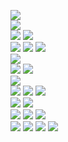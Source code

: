 <a href="https://s.click.aliexpress.com/e/_AdO0TQ" target="_blank"><img src="https://ae01.alicdn.com/kf/H41daee3f6d9f45a1b2f552954c4e71ecN.jpg_140x140.jpg" /></a>
<br>
<a href="https://s.click.aliexpress.com/e/_AZOAdE" target="_blank"><img src="https://ae01.alicdn.com/kf/Hd8b65b2c6e964e49aa338e3a8f868fc8u.jpg_140x140.jpg" /></a>
<br>
<a href="https://s.click.aliexpress.com/e/_98Booo" target="_blank"><img src="https://ae01.alicdn.com/kf/H86b3eb5f1d124ec596eeb554f2bc2fe8r.jpg_140x140.jpg" /></a>
<a href="https://s.click.aliexpress.com/e/_9wLxB2" target="_blank"><img src="https://ae01.alicdn.com/kf/HTB1hpcOavLsK1Rjy0Fbq6xSEXXaE.jpg_140x140.jpg" /></a>
<br>
<a href="https://s.click.aliexpress.com/e/_AUnyic" target="_blank"><img src="https://ae01.alicdn.com/kf/Hd8e11de79200428e89aae915fb137e4bH.jpg_140x140.jpg" /></a>
<a href="https://s.click.aliexpress.com/e/_An1zWu" target="_blank"><img src="https://ae01.alicdn.com/kf/H6115e56f1f7a464b915149942995d32aX.jpg_140x140.jpg" /></a>
<a href="https://s.click.aliexpress.com/e/_AUr1c4" target="_blank"><img src="https://ae01.alicdn.com/kf/H33e86dab2fb44b61822deabb1cbd0c66R.jpg_140x140.jpg" /></a>
<br>
<a href="https://s.click.aliexpress.com/e/_9hsxX6" target="_blank"><img src="https://ae01.alicdn.com/kf/Hd2e510643afd47a28a4786d9f9810b1ey.jpg_140x140.jpg" /></a>
<br>
<a href="https://s.click.aliexpress.com/e/_9Ai6cY" target="_blank"><img src="https://ae01.alicdn.com/kf/Hd82153f1f8e74bb880873ff2d8b820822.jpg_140x140.jpg" /></a>
<a href="https://s.click.aliexpress.com/e/_Aa1Umk" target="_blank"><img src="https://ae01.alicdn.com/kf/Hb238d977b8224a268cda68bf5401e03c9.jpg_140x140.jpg" /></a>
<br>
<a href="https://s.click.aliexpress.com/e/_9JwSZi" target="_blank"><img src="https://ae01.alicdn.com/kf/Hf1bffc65630e4d2580fcc40929bc2985b.jpg_140x140.jpg" /></a>
<br>
<a href="https://s.click.aliexpress.com/e/_AS5aRI" target="_blank"><img src="https://ae01.alicdn.com/kf/H054a4199f27c40739a56c7be095b8c9b7.jpg_140x140.jpg" /></a>
<a href="https://s.click.aliexpress.com/e/_9GXrSC" target="_blank"><img src="https://ae01.alicdn.com/kf/H2481d35356344809a97e303ee5926394U.jpg_140x140.jpg" /></a>
<a href="https://s.click.aliexpress.com/e/_A07SeU" target="_blank"><img src="https://ae01.alicdn.com/kf/H45aedac7467247b79d2d159d03e3d56cJ.jpg_140x140.jpg" /></a>
<br>
<a href="https://s.click.aliexpress.com/e/_AXdVnw" target="_blank"><img src="https://ae01.alicdn.com/kf/HLB1E.WuU3HqK1RjSZFEq6AGMXXa3.jpg_140x140.jpg" /></a>
<a href="https://s.click.aliexpress.com/e/_ASiaXO" target="_blank"><img src="https://ae01.alicdn.com/kf/HLB1ntqtU3HqK1RjSZFPq6AwapXa1.jpg_140x140.jpg" /></a>
<br>
<a href="https://s.click.aliexpress.com/e/_Amkf6g" target="_blank"><img src="https://ae01.alicdn.com/kf/H0a68a9ea821147f6a5ebb3a881ba8e3aq.jpg_140x140.jpg" /></a>
<a href="https://s.click.aliexpress.com/e/_9yzD08" target="_blank"><img src="https://ae01.alicdn.com/kf/H214069f9387844ed99f641a1b278fde6b.jpg_140x140.jpg" /></a>
<a href="https://s.click.aliexpress.com/e/_AlUyVy" target="_blank"><img src="https://ae01.alicdn.com/kf/HTB1uDf2X.Y1gK0jSZFCq6AwqXXab.jpg_140x140.jpg" /></a>
<br>
<a href="https://s.click.aliexpress.com/e/_AZojqM" target="_blank"><img src="https://ae01.alicdn.com/kf/Haa7d713ce2fa46379856e2efd082d435b.jpg_140x140.jpg" /></a>
<a href="https://s.click.aliexpress.com/e/_9iItEy" target="_blank"><img src="https://ae01.alicdn.com/kf/HTB1PZkeKgmTBuNjy1Xbq6yMrVXaD.jpg_140x140.jpg" /></a>
<a href="https://s.click.aliexpress.com/e/_9IDOmC" target="_blank"><img src="https://ae01.alicdn.com/kf/H0ce2c1672bee42f9ad1d9a67e97d5453D.jpg_140x140.jpg" /></a>
<a href="https://s.click.aliexpress.com/e/_9um884" target="_blank"><img src="https://ae01.alicdn.com/kf/H8aec850c99234962b3f64c8badbe5fe93.jpg_140x140.jpg" /></a>
